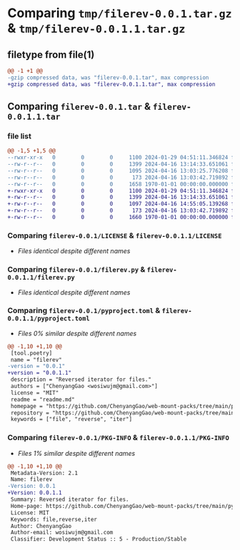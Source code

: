 # Comparing `tmp/filerev-0.0.1.tar.gz` & `tmp/filerev-0.0.1.1.tar.gz`

## filetype from file(1)

```diff
@@ -1 +1 @@
-gzip compressed data, was "filerev-0.0.1.tar", max compression
+gzip compressed data, was "filerev-0.0.1.1.tar", max compression
```

## Comparing `filerev-0.0.1.tar` & `filerev-0.0.1.1.tar`

### file list

```diff
@@ -1,5 +1,5 @@
--rwxr-xr-x   0        0        0     1100 2024-01-29 04:51:11.346824 filerev-0.0.1/LICENSE
--rw-r--r--   0        0        0     1399 2024-04-16 13:14:33.651061 filerev-0.0.1/filerev.py
--rw-r--r--   0        0        0     1095 2024-04-16 13:03:25.776208 filerev-0.0.1/pyproject.toml
--rw-r--r--   0        0        0      173 2024-04-16 13:03:42.719892 filerev-0.0.1/readme.md
--rw-r--r--   0        0        0     1658 1970-01-01 00:00:00.000000 filerev-0.0.1/PKG-INFO
+-rwxr-xr-x   0        0        0     1100 2024-01-29 04:51:11.346824 filerev-0.0.1.1/LICENSE
+-rw-r--r--   0        0        0     1399 2024-04-16 13:14:33.651061 filerev-0.0.1.1/filerev.py
+-rw-r--r--   0        0        0     1097 2024-04-16 14:55:05.139268 filerev-0.0.1.1/pyproject.toml
+-rw-r--r--   0        0        0      173 2024-04-16 13:03:42.719892 filerev-0.0.1.1/readme.md
+-rw-r--r--   0        0        0     1660 1970-01-01 00:00:00.000000 filerev-0.0.1.1/PKG-INFO
```

### Comparing `filerev-0.0.1/LICENSE` & `filerev-0.0.1.1/LICENSE`

 * *Files identical despite different names*

### Comparing `filerev-0.0.1/filerev.py` & `filerev-0.0.1.1/filerev.py`

 * *Files identical despite different names*

### Comparing `filerev-0.0.1/pyproject.toml` & `filerev-0.0.1.1/pyproject.toml`

 * *Files 0% similar despite different names*

```diff
@@ -1,10 +1,10 @@
 [tool.poetry]
 name = "filerev"
-version = "0.0.1"
+version = "0.0.1.1"
 description = "Reversed iterator for files."
 authors = ["ChenyangGao <wosiwujm@gmail.com>"]
 license = "MIT"
 readme = "readme.md"
 homepage = "https://github.com/ChenyangGao/web-mount-packs/tree/main/python-module/filerev"
 repository = "https://github.com/ChenyangGao/web-mount-packs/tree/main/python-module/filerev"
 keywords = ["file", "reverse", "iter"]
```

### Comparing `filerev-0.0.1/PKG-INFO` & `filerev-0.0.1.1/PKG-INFO`

 * *Files 1% similar despite different names*

```diff
@@ -1,10 +1,10 @@
 Metadata-Version: 2.1
 Name: filerev
-Version: 0.0.1
+Version: 0.0.1.1
 Summary: Reversed iterator for files.
 Home-page: https://github.com/ChenyangGao/web-mount-packs/tree/main/python-module/filerev
 License: MIT
 Keywords: file,reverse,iter
 Author: ChenyangGao
 Author-email: wosiwujm@gmail.com
 Classifier: Development Status :: 5 - Production/Stable
```

